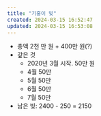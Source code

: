 ```yaml
---
title: "기홍이 빚"
created: 2024-03-15 16:52:47
updated: 2024-03-15 16:53:08
---
```

  * 총액 2천 만 원 + 400만 원(?)
  * 갚은 것
    * 2020년 3월 시작. 50만 원
    * 4월 50만
    * 5월 50만
    * 6월 50만
    * 7월 50만
  * 남은 빚: 2400 - 250 = 2150